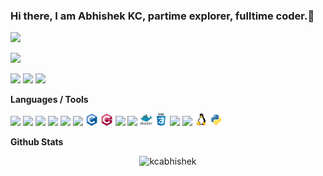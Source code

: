 ### Hi there, I am Abhishek KC, partime explorer, fulltime coder.👋
![](https://visitor-badge.glitch.me/badge?page_id=kcabhishek.kcabhishek)

<img src="https://img.itch.zone/aW1hZ2UvMjM4ODY2LzExNDk4NzMuZ2lm/original/q0Nc4X.gif" width="10px">
<p><a href="https://www.twitter.com/kcabhishek_"><img src="https://img.shields.io/badge/twitter-%231DA1F2.svg?&style=for-the-badge&logo=twitter&logoColor=white" height=25></a> <a href="https://www.linkedin.com/in/kcabhishek/"><img src="https://img.shields.io/badge/linkedin-%230077B5.svg?&style=for-the-badge&logo=linkedin&logoColor=white" height=25></a> <a href="https://www.instagram.com/call_me.abhi/"><img src="https://img.shields.io/badge/instagram-%23E4405F.svg?&style=for-the-badge&logo=instagram&logoColor=white" height=25></a></p>

**Languages / Tools**

<code><img height="20" src="https://upload.wikimedia.org/wikipedia/commons/thumb/6/6a/JavaScript-logo.png/600px-JavaScript-logo.png?20120221235433"></code>
<code><img height="20" src="https://upload.wikimedia.org/wikipedia/commons/thumb/a/a3/.NET_Logo.svg/180px-.NET_Logo.svg.png"></code>
<code><img height="20" src="https://img.favpng.com/13/23/14/c-foreach-loop-while-loop-conditional-png-favpng-LKs4HkfcdgR64TbSHhtHVD7DK.jpg"></code>
<code><img height="20" src="https://upload.wikimedia.org/wikipedia/commons/thumb/6/61/HTML5_logo_and_wordmark.svg/512px-HTML5_logo_and_wordmark.svg.png?20170517184425"></code>
<code><img height="20" src="https://icon-library.com/images/jquery-icon-png/jquery-icon-png-7.jpg"></code>
<code><img height="20" src="https://brandslogos.com/wp-content/uploads/images/java-logo-1.png"></code>
<code><img height="20" src="https://raw.githubusercontent.com/devicons/devicon/master/icons/c/c-original.svg"></code>
<code><img height="20" src="https://raw.githubusercontent.com/devicons/devicon/master/icons/cplusplus/cplusplus-original.svg"></code>
<code><img height="20" src="https://www.seekpng.com/png/full/256-2566170_free-high-quality-sql-microsoft-sql-server-icon.png"></code>
<code><img height="20" src="https://upload.wikimedia.org/wikipedia/commons/thumb/a/a7/React-icon.svg/512px-React-icon.svg.png?20220125121207"></code>
<code><img height="20" src="https://raw.githubusercontent.com/devicons/devicon/master/icons/docker/docker-original-wordmark.svg"></code>
<code><img height="20" src="https://raw.githubusercontent.com/devicons/devicon/master/icons/css3/css3-original-wordmark.svg"></code>
<code><img height="20" src="https://www.vectorlogo.zone/logos/git-scm/git-scm-icon.svg"></code>
<code><img height="20" src="https://www.vectorlogo.zone/logos/kubernetes/kubernetes-icon.svg"></code>
<code><img height="20" src="https://raw.githubusercontent.com/devicons/devicon/master/icons/linux/linux-original.svg"></code>
<a href="https://www.python.org" target="_blank">
  <code><img height="20" src="https://raw.githubusercontent.com/devicons/devicon/master/icons/python/python-original.svg"></code>
</a>


**Github Stats**

<p align="center"> <img src="https://github-readme-stats.vercel.app/api?username=kcabhishek&show_icons=true&theme=blue-green" alt="kcabhishek" />
